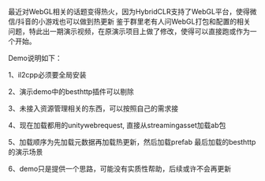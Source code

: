 最近对WebGL相关的话题变得热火，因为HybridCLR支持了WebGL平台，使得微信/抖音的小游戏也可以做到热更新 鉴于群里老有人问WebGL打包和配置的相关问题，特此出一期演示视频，在原演示项目上做了修改，使得可以直接跑或作为一个开始。

 Demo说明如下： 

1、il2cpp必须要全局安装 

2、演示demo中的besthttp插件可以剔除 

3、未接入资源管理相关的东西，可以按照自己的需求接 

4、现在加载都用的unitywebrequest, 直接从streamingasset加载ab包 

5、加载顺序为先加载元数据再加载热更新，然后加载prefab 最后加载的besthttp的演示场景 

6、demo只是提供一个思路，可能没有实质性帮助，后续或许不会再更新
